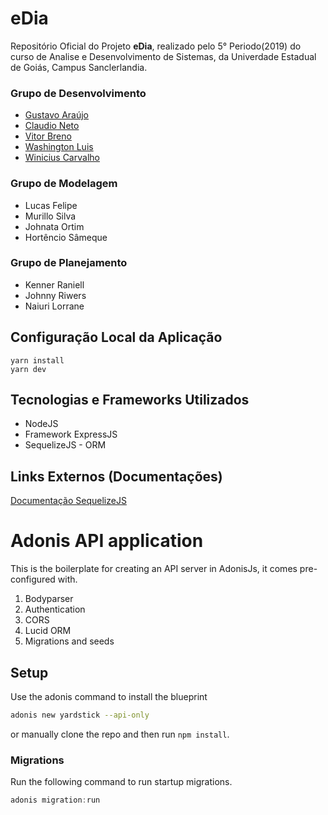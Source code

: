 # eDia

Repositório Oficial do Projeto **eDia**, realizado pelo 5° Periodo(2019) do curso de Analise e Desenvolvimento de Sistemas, da Univerdade Estadual de Goiás, Campus Sanclerlandia.

### Grupo de Desenvolvimento

- [Gustavo Araújo](http://github.com/garaujodev)
- [Claudio Neto](http://github.com/claudionts)
- [Vitor Breno](https://github.com/vbzdev)
- [Washington Luis](https://github.com/washington142)
- [Winicius Carvalho](http://github.com)

### Grupo de Modelagem

- Lucas Felipe
- Murillo Silva
- Johnata Ortim
- Hortêncio Sâmeque

### Grupo de Planejamento

- Kenner Raniell
- Johnny Riwers
- Naiuri Lorrane

## Configuração Local da Aplicação

```
yarn install
yarn dev
```

## Tecnologias e Frameworks Utilizados

- NodeJS
- Framework ExpressJS
- SequelizeJS - ORM

## Links Externos (Documentações)

[Documentação SequelizeJS](http://docs.sequelizejs.com/)

# Adonis API application

This is the boilerplate for creating an API server in AdonisJs, it comes pre-configured with.

1. Bodyparser
2. Authentication
3. CORS
4. Lucid ORM
5. Migrations and seeds

## Setup

Use the adonis command to install the blueprint

```bash
adonis new yardstick --api-only
```

or manually clone the repo and then run `npm install`.

### Migrations

Run the following command to run startup migrations.

```js
adonis migration:run
```
